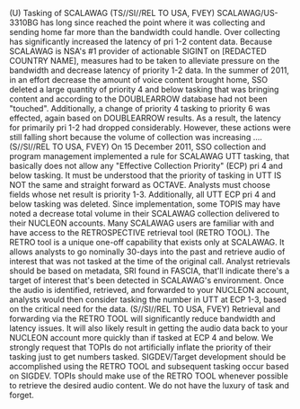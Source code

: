 (U) Tasking of SCALAWAG
(TS//SI//REL TO USA, FVEY) SCALAWAG/US-3310BG has long since reached the point where it was collecting and sending home far more than the bandwidth could handle. Over collecting has significantly increased the latency of pri 1-2 content data. Because SCALAWAG is NSA's \#1 provider of actionable SIGINT on [REDACTED COUNTRY NAME], measures had to be taken to alleviate pressure on the bandwidth and decrease latency of priority 1-2 data. In the summer of 2011, in an effort decrease the amount of voice content brought home, SSO deleted a large quantity of priority 4 and below tasking that was bringing content and according to the DOUBLEARROW database had not been "touched". Additionally, a change of priority 4 tasking to priority 6 was effected, again based on DOUBLEARROW results. As a result, the latency for primarily pri 1-2 had dropped considerably. However, these actions were still falling short because the volume of collection was increasing ....
(S//SI//REL TO USA, FVEY) On 15 December 2011, SSO collection and program management implemented a rule for SCALAWAG UTT tasking, that basically does not allow any "Effective Collection Priority" (ECP) pri 4 and below tasking. It must be understood that the priority of tasking in UTT IS NOT the same and straight forward as OCTAVE. Analysts must choose fields whose net result is priority 1-3.
Additionally, all UTT ECP pri 4 and below tasking was deleted. Since implementation, some TOPIS may have noted a decrease total volume in their SCALAWAG collection delivered to their NUCLEON accounts. Many SCALAWAG users are familiar with and have access to the RETROSPECTIVE retrieval tool (RETRO TOOL). The RETRO tool is a unique one-off capability that exists only at SCALAWAG. It allows analysts to go nominally 30-days into the past and retrieve audio of
interest that was not tasked at the time of the original call. Analyst retrievals should be based on metadata, SRI found in FASCIA, that'll indicate there's a target of interest that's been detected in SCALAWAG's environment. Once the audio is identified, retrieved, and forwarded to your NUCLEON account, analysts would then consider tasking the number in UTT at ECP 1-3, based on the critical need for the data.
(S//SI//REL TO USA, FVEY) Retrieval and forwarding via the RETRO TOOL will significantly reduce bandwidth and latency issues. It will also likely result in getting the audio data back to your NUCLEON account more quickly than if tasked at ECP 4 and below. We strongly request that TOPIs do not artificially inflate the priority of their tasking just to get numbers tasked. SIGDEV/Target development should be accomplished using the RETRO TOOL and subsequent tasking occur based on SIGDEV. TOPIs should make use of the RETRO TOOL whenever possible to retrieve the desired audio content. We do not have the luxury of task and forget.

